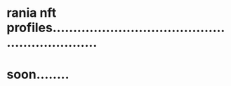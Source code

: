# rania nft profiles................................................................
# soon........
